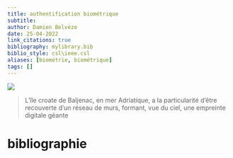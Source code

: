 ```yaml
---
title: authentification biométrique
subtitle:
author: Damien Belvèze
date: 25-04-2022
link_citations: true
bibliography: mylibrary.bib
biblio_style: csl\ieee.csl
aliases: [biométrie, biométrique]
tags: []
---
```

![](fingerprint.jpg) 
> L’île croate de Baljenac, en mer Adriatique, a la particularité d’être recouverte d’un réseau de murs, formant, vue du ciel, une empreinte digitale géante






# bibliographie

